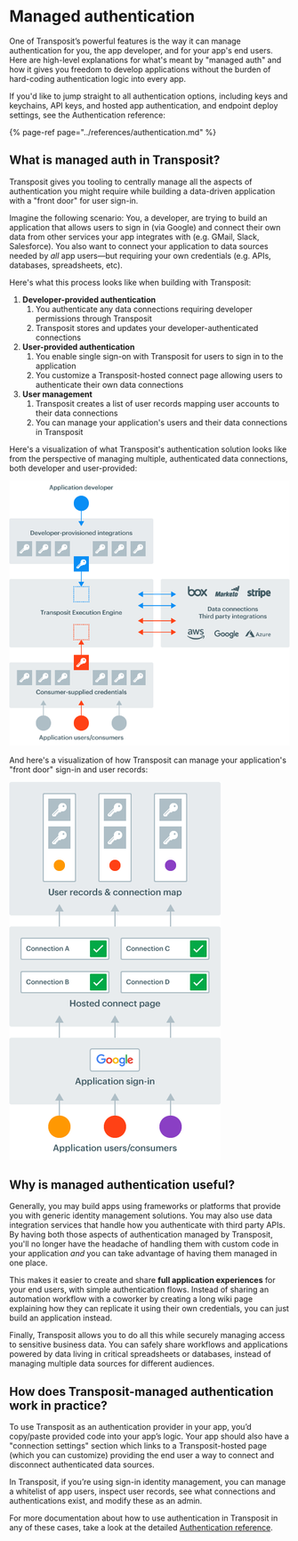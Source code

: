 # Managed authentication

One of Transposit’s powerful features is the way it can manage authentication for you, the app developer, and for your app's end users. Here are high-level explanations for what's meant by "managed auth" and how it gives you freedom to develop applications without the burden of hard-coding authentication logic into every app.

If you'd like to jump straight to all authentication options, including keys and keychains, API keys, and hosted app authentication, and endpoint deploy settings, see the Authentication reference:

{% page-ref page="../references/authentication.md" %}

## What is managed auth in Transposit?

Transposit gives you tooling to centrally manage all the aspects of authentication you might require while building a data-driven application with a "front door" for user sign-in.

Imagine the following scenario: You, a developer, are trying to build an application that allows users to sign in \(via Google\) and connect their own data from other services your app integrates with \(e.g. GMail, Slack, Salesforce\). You also want to connect your application to data sources needed by _all_ app users—but requiring your own credentials \(e.g. APIs, databases, spreadsheets, etc\).

Here's what this process looks like when building with Transposit:

1. **Developer-provided authentication**
   1. You authenticate any data connections requiring developer permissions through Transposit
   2. Transposit stores and updates your developer-authenticated connections
2. **User-provided authentication**
   1. You enable single sign-on with Transposit for users to sign in to the application
   2. You customize a Transposit-hosted connect page allowing users to authenticate their own data connections
3. **User management**
   1. Transposit creates a list of user records mapping user accounts to their data connections
   2. You can manage your application's users and their data connections in Transposit

Here's a visualization of what Transposit's authentication solution looks like from the perspective of managing multiple, authenticated data connections, both developer and user-provided:

![](../.gitbook/assets/managed-auth-1.png)

And here's a visualization of how Transposit can manage your application's "front door" sign-in and user records:

![](../.gitbook/assets/managed-auth-2.png)

## Why is managed authentication useful?

Generally, you may build apps using frameworks or platforms that provide you with generic identity management solutions. You may also use data integration services that handle how you authenticate with third party APIs. By having both those aspects of authentication managed by Transposit, you'll no longer have the headache of handling them with custom code in your application _and_ you can take advantage of having them managed in one place.

This makes it easier to create and share **full application experiences** for your end users, with simple authentication flows. Instead of sharing an automation workflow with a coworker by creating a long wiki page explaining how they can replicate it using their own credentials, you can just build an application instead.

Finally, Transposit allows you to do all this while securely managing access to sensitive business data. You can safely share workflows and applications powered by data living in critical spreadsheets or databases, instead of managing multiple data sources for different audiences.

## How does Transposit-managed authentication work in practice?

To use Transposit as an authentication provider in your app, you’d copy/paste provided code into your app’s logic. Your app should also have a "connection settings" section which links to a Transposit-hosted page \(which you can customize\) providing the end user a way to connect and disconnect authenticated data sources.

In Transposit, if you’re using sign-in identity management, you can manage a whitelist of app users, inspect user records, see what connections and authentications exist, and modify these as an admin.

For more documentation about how to use authentication in Transposit in any of these cases, take a look at the detailed [Authentication reference](../references/authentication.md).

